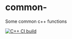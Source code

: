 # common-
Some common c++ functions

[![C++ CI build](https://github.com/oskarirauta/common_cpp/actions/workflows/build.yml/badge.svg)](https://github.com/oskarirauta/common_cpp/actions/workflows/build.yml)
